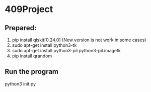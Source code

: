 # 409Project
## Prepared: 
1. pip install qiskit[0.24.0]  (New version is not work in some cases)
2. sudo apt-get install python3-tk
3. sudo apt-get install python3-pil python3-pil.imagetk
4. pip install qrandom

## Run the program
python3 init.py
